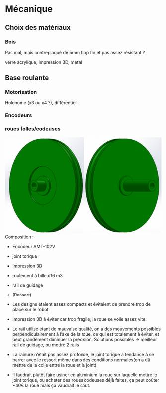 # Mécanique

## Choix des matériaux

### Bois

Pas mal, mais contreplaqué de 5mm trop fin et pas assez résistant ?

verre acrylique, Impression 3D, métal

## Base roulante

### Motorisation

Holonome (x3 ou x4 ?), différentiel

### Encodeurs

### roues folles/codeuses

![Roue folle 2022](../images/roue_folle_2022.png)
Composition :
+ Encodeur AMT-102V
+ joint torique
+ Impression 3D
+ roulement à bille d16 m3
+ rail de guidage
+ (Ressort)

+ Les designs étaient assez compacts et évitaient de prendre trop de place sur le robot.
+ Impression 3D à éviter car trop fragile, la roue se voile assez vite.
+ Le rail utilisé étant de mauvaise qualité, on a des mouvements possibles perpendiculairement à l’axe de la roue, ce qui est totalement à éviter, et peut grandement diminuer la précision. Solutions possibles -> meilleur rail de guidage, ou mettre 2 rails
+ La rainure n’était pas assez profonde, le joint torique à tendance à se barrer avec le ressort même dans des conditions normales(on a dû mettre de la colle entre la roue et le joint).

+ Il faudrait plutôt faire usiner en aluminium  la roue sur laquelle mettre le joint torique, ou acheter des roues codeuses déjà faites, ça peut coûter ~40€ la roue mais ça vaudrait le cout.